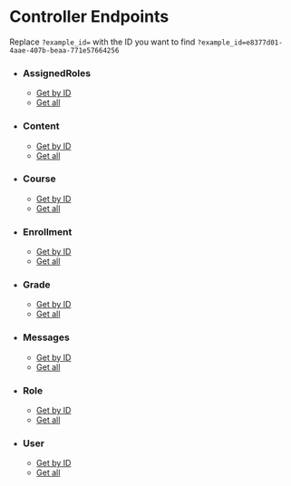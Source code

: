 # Controller Endpoints

Replace `?example_id=` with the ID you want to find `?example_id=e8377d01-4aae-407b-beaa-771e57664256`

- ### AssignedRoles
  - [Get by ID][AssignedRoleID]
  - [Get all][AssignedRoleAll]

- ### Content
  - [Get by ID][ContentID]
  - [Get all][ContentAll]

- ### Course
  - [Get by ID][CourseID]
  - [Get all][CourseAll]

- ### Enrollment
  - [Get by ID][EnrollmentID]
  - [Get all][EnrollmentAll]

- ### Grade
  - [Get by ID][GradeID]
  - [Get all][GradeAll]

- ### Messages
  - [Get by ID][MessageID]
  - [Get all][MessageAll]

- ### Role
  - [Get by ID][RoleID]
  - [Get all][RoleAll]

- ### User
  - [Get by ID][UserID]
  - [Get all][UserAll]

<!-- Link mappings -->

[AssignedRoleID]: https://f25-cisc474-individual-bgkq.onrender.com/assignedrole?assigned_role_id=
[AssignedRoleAll]: https://f25-cisc474-individual-bgkq.onrender.com/assignedrole/all
[ContentID]: https://f25-cisc474-individual-bgkq.onrender.com/content?content_id=
[ContentAll]: https://f25-cisc474-individual-bgkq.onrender.com/content/all
[CourseID]: https://f25-cisc474-individual-bgkq.onrender.com/course?course_id=
[CourseAll]: https://f25-cisc474-individual-bgkq.onrender.com/course/all
[EnrollmentID]: https://f25-cisc474-individual-bgkq.onrender.com/enrollment?enrollment_id=
[EnrollmentAll]: https://f25-cisc474-individual-bgkq.onrender.com/enrollment/all
[GradeID]: https://f25-cisc474-individual-bgkq.onrender.com/grade?grade_id=
[GradeAll]: https://f25-cisc474-individual-bgkq.onrender.com/grade/all
[MessageID]: https://f25-cisc474-individual-bgkq.onrender.com/message?message_id=
[MessageAll]: https://f25-cisc474-individual-bgkq.onrender.com/message/all
[RoleID]: https://f25-cisc474-individual-bgkq.onrender.com/role?role_id=
[RoleAll]: https://f25-cisc474-individual-bgkq.onrender.com/role/all
[UserID]: https://f25-cisc474-individual-bgkq.onrender.com/user?user_id=
[UserAll]: https://f25-cisc474-individual-bgkq.onrender.com/user/all
